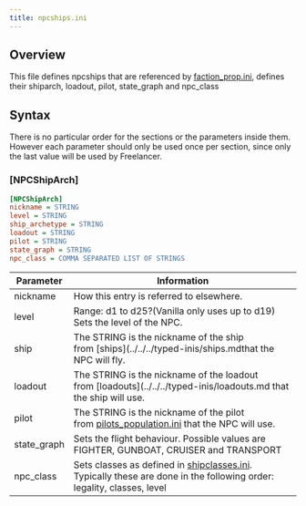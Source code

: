 ```yaml
---
title: npcships.ini
---
```


## Overview

This file defines npcships that are referenced by [faction_prop.ini](./faction_prop.ini.md), defines their shiparch, loadout, pilot, state_graph and npc_class

## Syntax

There is no particular order for the sections or the parameters inside them. However each parameter should only be used once per section, since only the last value will be used by Freelancer.

### [NPCShipArch]

```ini
[NPCShipArch]
nickname = STRING
level = STRING
ship_archetype = STRING
loadout = STRING
pilot = STRING
state_graph = STRING
npc_class = COMMA SEPARATED LIST OF STRINGS
```

| Parameter   | Information                                                                                                                                   |
| ----------- | --------------------------------------------------------------------------------------------------------------------------------------------- |
| nickname    | How this entry is referred to elsewhere.                                                                                                      |
| level       | Range: d1 to d25?(Vanilla only uses up to d19) Sets the level of the NPC.                                                                     |
| ship        | The STRING is the nickname of the ship from [ships](../../../typed-inis/ships.mdthat the NPC will fly.                                    |
| loadout     | The STRING is the nickname of the loadout from [loadouts](../../../typed-inis/loadouts.md that the ship will use.                               |
| pilot       | The STRING is the nickname of the pilot from [pilots_population.ini](./pilots_population.ini.md) that the NPC will use.                       |
| state_graph | Sets the flight behaviour. Possible values are FIGHTER, GUNBOAT, CRUISER and TRANSPORT                                                        |
| npc_class   | Sets classes as defined in [shipclasses.ini](./shipclasses.ini.md). Typically these are done in the following order: legality, classes, level |

